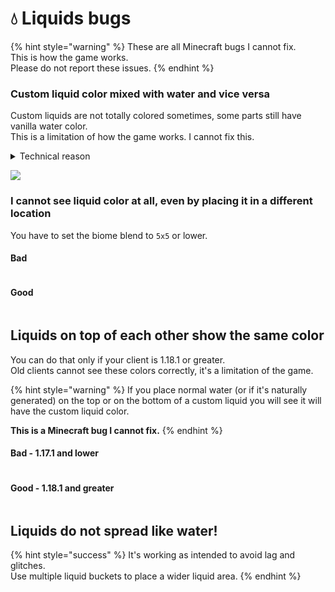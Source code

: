 # 💧 Liquids bugs

{% hint style="warning" %}
These are all Minecraft bugs I cannot fix.\
This is how the game works.\
Please do not report these issues.
{% endhint %}

### Custom liquid color mixed with water and vice versa

Custom liquids are not totally colored sometimes, some parts still have vanilla water color.\
This is a limitation of how the game works. I cannot fix this.

<details>

<summary>Technical reason</summary>

Minecraft stores biomes of a chunk in an int\[1024]. 16x16x256=65536, that's way more than 1024. This means that it stores it in some kind of blobs (not sure myself which size they are), so changing specific blocks is sadly not possible. The colours also fade between biomes, so changing small "blobs" always looks weird and the blocks won't have the full colour.

Source: [https://www.spigotmc.org/threads/how-to-create-custom-biomes.512105/page-2#post-4243330](https://www.spigotmc.org/threads/how-to-create-custom-biomes.512105/page-2#post-4243330)

</details>

![](<../.gitbook/assets/image\_(14) (1) (2) (3) (3) (4) (4) (5) (7) (8) (3) (1) (1) (1) (1) (1) (1) (1) (1) (1) (1) (1) (1) (1) (13) (1) (1) (1) (11).png>)

### I cannot see liquid color at all, even by placing it in a different location

You have to set the biome blend to `5x5` or lower.

#### Bad

<figure><img src="../.gitbook/assets/image (13).png" alt=""><figcaption></figcaption></figure>

#### Good

<figure><img src="../.gitbook/assets/image (12).png" alt=""><figcaption></figcaption></figure>

## Liquids on top of each other show the same color

You can do that only if your client is 1.18.1 or greater.\
Old clients cannot see these colors correctly, it's a limitation of the game.

{% hint style="warning" %}
If you place normal water (or if it's naturally generated) on the top or on the bottom of a custom liquid you will see it will have the custom liquid color.

**This is a Minecraft bug I cannot fix.**
{% endhint %}

#### Bad - 1.17.1 and lower

<figure><img src="../.gitbook/assets/water_bug_1.png" alt=""><figcaption></figcaption></figure>

#### Good - 1.18.1 and greater

<figure><img src="../.gitbook/assets/water_bug_2.png" alt=""><figcaption></figcaption></figure>

## Liquids do not spread like water!

{% hint style="success" %}
It's working as intended to avoid lag and glitches.\
Use multiple liquid buckets to place a wider liquid area.
{% endhint %}

<figure><img src="../.gitbook/assets/water_bug_3.png" alt=""><figcaption></figcaption></figure>
